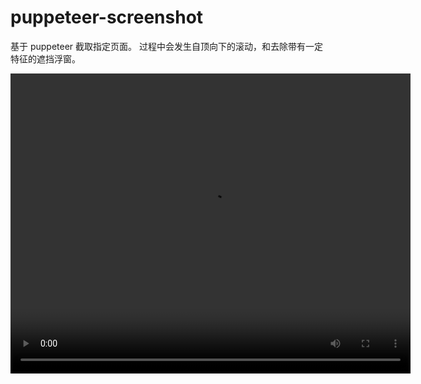 # puppeteer-screenshot

基于 puppeteer 截取指定页面。
过程中会发生自顶向下的滚动，和去除带有一定特征的遮挡浮窗。

<video src="demo.mp4" width="640" height="480" controls />
